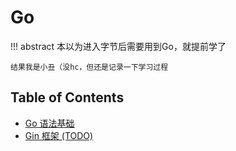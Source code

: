 # Go

!!! abstract 
    本以为进入字节后需要用到Go，就提前学了
    
    结果我是小丑（没hc，但还是记录一下学习过程

## Table of Contents

- [Go 语法基础](basic)
- [Gin 框架 (TODO)](gin)